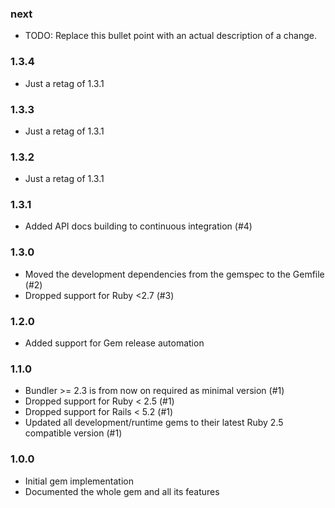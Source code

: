 ### next

* TODO: Replace this bullet point with an actual description of a change.

### 1.3.4

* Just a retag of 1.3.1

### 1.3.3

* Just a retag of 1.3.1

### 1.3.2

* Just a retag of 1.3.1

### 1.3.1

* Added API docs building to continuous integration (#4)

### 1.3.0

* Moved the development dependencies from the gemspec to the Gemfile (#2)
* Dropped support for Ruby <2.7 (#3)

### 1.2.0

* Added support for Gem release automation

### 1.1.0

* Bundler >= 2.3 is from now on required as minimal version (#1)
* Dropped support for Ruby < 2.5 (#1)
* Dropped support for Rails < 5.2 (#1)
* Updated all development/runtime gems to their latest
  Ruby 2.5 compatible version (#1)

### 1.0.0

* Initial gem implementation
* Documented the whole gem and all its features
